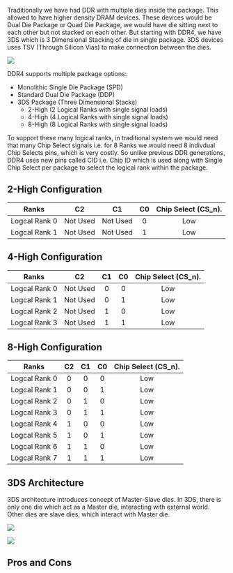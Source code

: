 
Traditionally we have had DDR with multiple dies inside the package. This allowed to have higher density DRAM devices. These devices would be Dual Die Package or Quad Die Package, we would have die sitting next to each other but not stacked on each other. But starting with DDR4, we have 3DS which is 3 Dimensional Stacking of die in single package. 3DS devices uses TSV (Through Silicon Vias) to make connection between the dies.

![](../images/3ds/qdpvs4h.drawio)



DDR4 supports multiple package options:

* Monolithic Single Die Package (SPD)
* Standard Dual Die Package (DDP)
* 3DS Package (Three Dimensional Stacks)
    * 2-High (2 Logical Ranks with single signal loads)
    * 4-High (4 Logical Ranks with single signal loads)
    * 8-High (8 Logical Ranks with single signal loads)

To support these many logical ranks, in traditional system we would need that many Chip Select signals i.e. for 8 Ranks we would need 8 indivdual Chip Selects pins, which is very costly. So unlike previous DDR generations, DDR4 uses new pins called CID i.e. Chip ID which is used along with Single Chip Select per package to select the logical rank within the package.

## 2-High Configuration

|  Ranks  |      C2     |   C1    |      C0      | Chip Select (CS_n). |
| :--------: |:-------------:| :---------:| :---------: | :---------: | 
| Logcal Rank 0 | Not Used| Not Used | 0 | Low |
| Logcal Rank 1 | Not Used| Not Used | 1 | Low |

## 4-High Configuration

|  Ranks  |      C2     |   C1    |      C0      | Chip Select (CS_n). |
| :--------: |:-------------:| :---------:| :---------: | :---------: | 
| Logcal Rank 0 | Not Used| 0 | 0 | Low |
| Logcal Rank 1 | Not Used| 0 | 1 | Low |
| Logcal Rank 2 | Not Used| 1 | 0 | Low |
| Logcal Rank 3 | Not Used| 1 | 1 | Low |

## 8-High Configuration

|  Ranks  |      C2     |   C1    |      C0      | Chip Select (CS_n). |
| :--------: |:-------------:| :---------:| :---------: | :---------: | 
| Logcal Rank 0 | 0| 0 | 0 | Low |
| Logcal Rank 1 | 0| 0 | 1 | Low |
| Logcal Rank 2 | 0| 1 | 0 | Low |
| Logcal Rank 3 | 0| 1 | 1 | Low |
| Logcal Rank 4 | 1| 0 | 0 | Low |
| Logcal Rank 5 | 1| 0 | 1 | Low |
| Logcal Rank 6 | 1| 1 | 0 | Low |
| Logcal Rank 7 | 1| 1 | 1 | Low |



## 3DS Architecture

3DS architecture introduces concept of Master-Slave dies. In 3DS, there is only one die which act as a Master die, interacting with external world. Other dies are slave dies, which interact with Master die. 

![](../images/3ds/3dsarchitecture.drawio)

![](../images/3ds/packaging.drawio)


## Pros and Cons